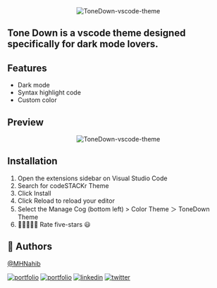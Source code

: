 <center>
<img src="https://i.ibb.co/rwtXHCs/icon-removebg-preview.png" alt="ToneDown-vscode-theme" border="0">
</center>

## Tone Down is a vscode theme designed specifically for dark mode lovers.

## Features

- Dark mode
- Syntax highlight code
- Custom color

## Preview

<center>
<img src="https://i.ibb.co/56KRKPb/screenshot.png" alt="ToneDown-vscode-theme" border="0">
</center>

## Installation

1. Open the extensions sidebar on Visual Studio Code
1. Search for codeSTACKr Theme
1. Click Install
1. Click Reload to reload your editor
1. Select the Manage Cog (bottom left) > Color Theme ＞ ToneDown Theme
1. 🌟🌟🌟🌟🌟 Rate five-stars 😃

## 🚀 Authors

[@MHNahib](https://www.github.com/MHNahib)

[![portfolio](https://img.shields.io/badge/facebook-000?style=for-the-badge&logo=facebook&logoColor=white)](https://www.facebook.com/profile.php?id=100017094937153)
[![portfolio](https://img.shields.io/badge/github-000?style=for-the-badge&logo=github&logoColor=white)](https://github.com/MHNahib)
[![linkedin](https://img.shields.io/badge/linkedin-0A66C2?style=for-the-badge&logo=linkedin&logoColor=white)](https://www.linkedin.com/in/mhnahib)
[![twitter](https://img.shields.io/badge/twitter-1DA1F2?style=for-the-badge&logo=twitter&logoColor=white)](https://twitter.com/HNahib)
